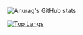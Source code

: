 ![Anurag's GitHub stats](https://github-readme-stats.vercel.app/api?username=anuraghazra&show_icons=true&theme=tokyonight)

[![Top Langs](https://github-readme-stats.vercel.app/api/top-langs/?username=Deep-of-Machine&layout=compact&theme=tokyonight)](https://github.com/anuraghazra/github-readme-stats)
